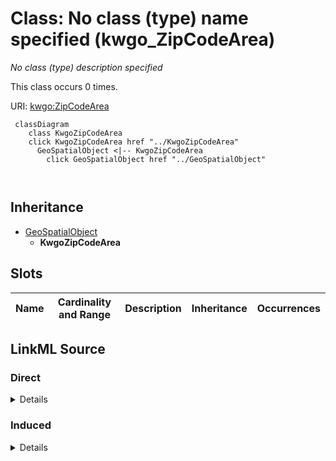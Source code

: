 

# Class: No class (type) name specified (kwgo_ZipCodeArea)


_No class (type) description specified_






This class occurs 0 times.


URI: [kwgo:ZipCodeArea](http://stko-kwg.geog.ucsb.edu/lod/ontology/ZipCodeArea)






```mermaid
 classDiagram
    class KwgoZipCodeArea
    click KwgoZipCodeArea href "../KwgoZipCodeArea"
      GeoSpatialObject <|-- KwgoZipCodeArea
        click GeoSpatialObject href "../GeoSpatialObject"
      
      
```





## Inheritance
* [GeoSpatialObject](../classes/GeoSpatialObject.md)
    * **KwgoZipCodeArea**



## Slots

| Name | Cardinality and Range | Description | Inheritance | Occurrences |
| ---  | --- | --- | --- | --- |














## LinkML Source

<!-- TODO: investigate https://stackoverflow.com/questions/37606292/how-to-create-tabbed-code-blocks-in-mkdocs-or-sphinx -->

### Direct

<details>

```yaml
name: kwgo_ZipCodeArea
conforms_to: No schema conformance document specified
annotations:
  count:
    tag: count
    value: 0
description: No class (type) description specified
title: No class (type) name specified
from_schema: fio-kg
rank: 1000
is_a: geo_SpatialObject
class_uri: kwgo:ZipCodeArea

```
</details>

### Induced

<details>

```yaml
name: kwgo_ZipCodeArea
conforms_to: No schema conformance document specified
annotations:
  count:
    tag: count
    value: 0
description: No class (type) description specified
title: No class (type) name specified
from_schema: fio-kg
rank: 1000
is_a: geo_SpatialObject
class_uri: kwgo:ZipCodeArea

```
</details>